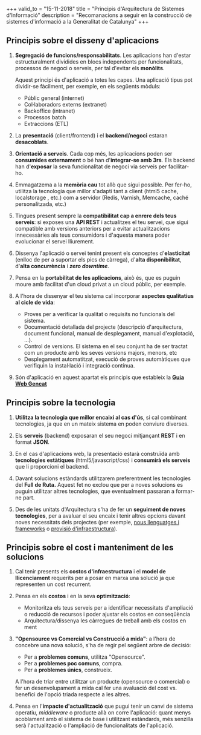 +++
valid_to        = "15-11-2018"
title       = "Principis d'Arquitectura de Sistemes d'Informació"
description = "Recomanacions a seguir en la construcció de sistemes d'informació a la Generalitat de Catalunya"
+++

## **Principis sobre el disseny d'aplicacions**

1.  **Segregació de funcions/responsabilitats**. Les aplicacions han d'estar estructuralment dividides en blocs independents per funcionalitats, processos de negoci o serveis, per tal d'evitar els **monòlits**.  

    Aquest principi és d'aplicació a totes les capes. Una aplicació tipus pot dividir-se fàcilment, per exemple, en els següents mòduls:

    *   Públic general (internet)
    *   Col·laboradors externs (extranet)
    *   Backoffice (intranet)
    *   Processos batch
    *   Extraccions (ETL)

1.  La **presentació** (client/frontend) i el **backend/negoci** estaran **desacoblats**.

1.  **Orientació a serveis**. Cada cop més, les aplicacions poden ser **consumides externament** o bé han d'**integrar-se amb 3rs**. Els backend han d'**exposar** la seva funcionalitat de negoci via serveis per facilitar-ho. 

1.  Emmagatzema a la **memòria cau** tot allò que sigui possible. Per fer-ho, utilitza la tecnologia que millor s'adapti tant a client (html5 cache, localstorage , etc.) com a servidor (Redis, Varnish, Memcache, caché personalitzada, etc.)

1.  Tingues present sempre la **compatibilitat cap a enrere dels teus serveis**: si exposes una **API REST** i actualitzes el teu servei, que sigui compatible amb versions anteriors per a evitar actualitzacions innecessàries als teus consumidors i d'aquesta manera poder evolucionar el servei lliurement.

1.  Dissenya l'aplicació o servei tenint present els conceptes d'**elasticitat** (enlloc de per a suportar els pics de càrrega), d'**alta disponibilitat**, d'**alta concurrència** i **_zero downtime_**.

1.  Pensa en la **portabilitat de les aplicacions**, això és, que es puguin moure amb facilitat d'un cloud privat a un cloud públic, per exemple.

1.  A l'hora de dissenyar el teu sistema cal incorporar **aspectes qualitatius al cicle de vida**:

	*   Proves per a verificar la qualitat o requisits no funcionals del sistema.
	*   Documentació detallada del projecte (descripció d'arquitectura, document funcional, manual de desplegament, manual d'explotació, …).
	*   Control de versions. El sistema en el seu conjunt ha de ser tractat com un producte amb les seves versions majors, menors, etc
	*   Desplegament automatitzat, execució de proves automàtiques que verifiquin la instal·lació i integració contínua.

10.  Són d'aplicació en aquest apartat els principis que estableix la **[Guia Web Gencat](http://guiaweb.gencat.cat/ca/inici/)**

## **Principis sobre la tecnologia**

1.  **Utilitza la tecnologia que millor encaixi al cas d'ús**, si cal combinant tecnologies, ja que en un mateix sistema en poden conviure diverses.

1.  Els **serveis** (backend) exposaran el seu negoci mitjançant **REST** i en format **JSON**.

1.  En el cas d'aplicacions web, la presentació estarà construïda amb **tecnologies estàtiques** (html5/javascript/css) i **consumirà els serveis** que li proporcioni el backend. 

1.  Davant solucions estàndards utilitzarem preferentment les tecnologies del **Full de Ruta.** Aquest fet no exclou que per a noves solucions es puguin utilitzar altres tecnologies, que eventualment passaran a formar-ne part.

1.  Des de les unitats d'Arquitectura s'ha de fer un **seguiment de noves tecnologies**, per a avaluar el seu encaix i tenir altres opcions davant noves necessitats dels projectes (per exemple, [nous llenguatges i frameworks](http://canigo.ctti.gencat.cat/bloc/2015/12/llenguatges/) o [provisió d'infraestructura](http://canigo.ctti.gencat.cat/bloc/2015/12/contenidors/)).

## **Principis sobre el cost i manteniment de les solucions**

1.  Cal tenir presents els **costos d'infraestructura** i el **model de llicenciament** requerits per a posar en marxa una solució ja que representen un cost recurrent.

1.  Pensa en els **costos** i en la seva **optimització**:

    *   Monitoritza els teus serveis per a identificar necessitats d'ampliació o reducció de recursos i poder ajustar els costos en conseqüència
    *   Arquitectura/dissenya les càrregues de treball amb els costos en ment

1.  **"Opensource vs Comercial vs Construcció a mida"**: a l'hora de concebre una nova solució, s'ha de regir pel següent arbre de decisió:

    *   Per a **problemes comuns**, utilitza "Opensource". 
    *   Per a **problemes poc comuns**, compra. 
    *   Per a **problemes únics**, construeix.

    A l'hora de triar entre utilitzar un producte (opensource o comercial) o fer un desenvolupament a mida cal fer una avaluació del cost vs. benefici de l'opció triada respecte a les altres.   

1.  Pensa en l'**impacte d'actualització** que pugui tenir un canvi de sistema operatiu, _middleware_ o producte allà on corre l'aplicació: quant menys acoblament amb el sistema de base i utilitzant estàndards, més senzilla serà l'actualització o l'ampliació de funcionalitats de l'aplicació.
